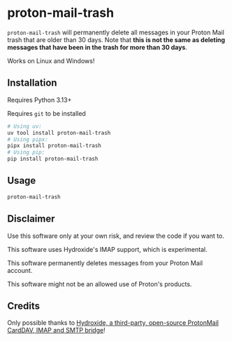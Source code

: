 # proton-mail-trash
`proton-mail-trash` will permanently delete all messages in your Proton Mail trash that are older than 30 days. Note that **this is not the same as deleting messages that have been in the trash for more than 30 days**.

Works on Linux and Windows!

## Installation
Requires Python 3.13+

Requires `git` to be installed
```bash
# Using uv:
uv tool install proton-mail-trash
# Using pipx:
pipx install proton-mail-trash
# Using pip:
pip install proton-mail-trash
```

## Usage
```bash
proton-mail-trash
```

## Disclaimer
Use this software only at your own risk, and review the code if you want to.

This software uses Hydroxide's IMAP support, which is experimental.

This software permanently deletes messages from your Proton Mail account.

This software might not be an allowed use of Proton's products.

## Credits
Only possible thanks to [Hydroxide, a third-party, open-source ProtonMail CardDAV, IMAP and SMTP bridge](https://github.com/emersion/hydroxide)!
